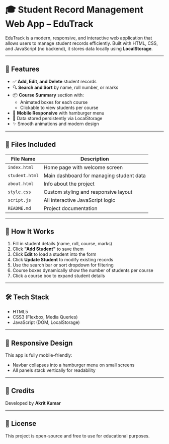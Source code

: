 # 🎓 Student Record Management Web App – EduTrack

EduTrack is a modern, responsive, and interactive web application that allows users to manage student records efficiently. Built with HTML, CSS, and JavaScript (no backend), it stores data locally using **LocalStorage**.

---

## 🚀 Features

- ✅ **Add, Edit, and Delete** student records
- 🔍 **Search and Sort** by name, roll number, or marks
- 📦 **Course Summary** section with:
  - Animated boxes for each course
  - Clickable to view students per course
- 📱 **Mobile Responsive** with hamburger menu
- 💾 Data stored persistently via LocalStorage
- ✨ Smooth animations and modern design

---

## 📁 Files Included

| File Name      | Description                              |
|----------------|------------------------------------------|
| `index.html`   | Home page with welcome screen            |
| `student.html` | Main dashboard for managing student data |
| `about.html`   | Info about the project                   |
| `style.css`    | Custom styling and responsive layout     |
| `script.js`    | All interactive JavaScript logic         |
| `README.md`    | Project documentation                    |

---

## 🧠 How It Works

1. Fill in student details (name, roll, course, marks)
2. Click **"Add Student"** to save them
3. Click **Edit** to load a student into the form
4. Click **Update Student** to modify existing records
5. Use the search bar or sort dropdown for filtering
6. Course boxes dynamically show the number of students per course
7. Click a course box to expand student details

---

## 🛠️ Tech Stack

- HTML5
- CSS3 (Flexbox, Media Queries)
- JavaScript (DOM, LocalStorage)

---

## 📱 Responsive Design

This app is fully mobile-friendly:
- Navbar collapses into a hamburger menu on small screens
- All panels stack vertically for readability

---

## 📌 Credits

Developed by **Akrit Kumar**  


---

## 📄 License

This project is open-source and free to use for educational purposes.
